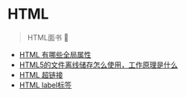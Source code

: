 # HTML

> HTML面书 📑

- [HTML 有哪些全局属性](./1.md)
- [HTML5的文件离线储存怎么使用，工作原理是什么](./2.md)
- [HTML 超链接](./3.md)
- [HTML label标签](./4.md)
